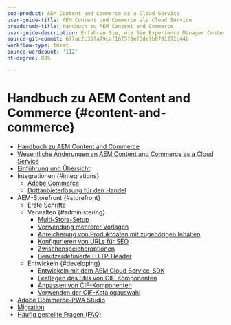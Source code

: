 ```yaml
---
sub-product: AEM Content and Commerce as a Cloud Service
user-guide-title: AEM Content und Commerce als Cloud Service
breadcrumb-title: Handbuch zu AEM Content and Commerce
user-guide-description: Erfahren Sie, wie Sie Experience Manager Content and Commerce as a Cloud Service verwenden und verwalten können.
source-git-commit: 677ac2c35fa79caf16f5f0ef3de7b0791272c44b
workflow-type: tm+mt
source-wordcount: '112'
ht-degree: 88%

---
```



# Handbuch zu AEM Content and Commerce {#content-and-commerce}

+ [Handbuch zu AEM Content and Commerce](/help/commerce-cloud/home.md)
+ [Wesentliche Änderungen an AEM Content and Commerce as a Cloud Service](changes.md)
+ [Einführung und Übersicht](introduction.md)
+ Integrationen {#integrations}
   + [Adobe Commerce](integrating/magento.md)
   + [Drittanbieterlösung für den Handel](integrating/third-party.md)
+ AEM-Storefront {#storefront}
   + [Erste Schritte](getting-started.md)
   + Verwalten {#administering}
      + [Multi-Store-Setup](configuring/multi-store-setup.md)
      + [Verwendung mehrerer Vorlagen](configuring/multi-template-usage.md)
      + [Anreicherung von Produktdaten mit zugehörigen Inhalten](configuring/enrich-product-associated-content.md)
      + [Konfigurieren von URLs für SEO](configuring/advanced-url-configuration.md)
      + [Zwischenspeicheroptionen](configuring/caching.md)
      + [Benutzerdefinierte HTTP-Header](/help/commerce-cloud/configuring/custom-http-headers.md)
   + Entwickeln {#developing}
      + [Entwickeln mit dem AEM Cloud Service-SDK](develop.md)
      + [Festlegen des Stils von CIF-Komponenten](customizing/style-cif-component.md)
      + [Anpassen von CIF-Komponenten](customizing/customize-cif-components.md)
      + [Verwenden der CIF-Katalogauswahl](customizing/use-cif-pickers.md)
+ [Adobe Commerce-PWA Studio](/help/commerce-cloud/pwa-studio/getting-started.md)
+ [Migration](migration.md)
+ [Häufig gestellte Fragen (FAQ)](faq.md)
